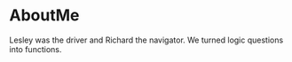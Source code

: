 # AboutMe

Lesley was the driver and Richard the navigator.
We turned logic questions into functions.